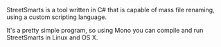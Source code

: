 StreetSmarts is a tool written in C# that is capable of mass file renaming, using a custom scripting language.

It's a pretty simple program, so using Mono you can compile and run StreetSmarts in Linux and OS X.